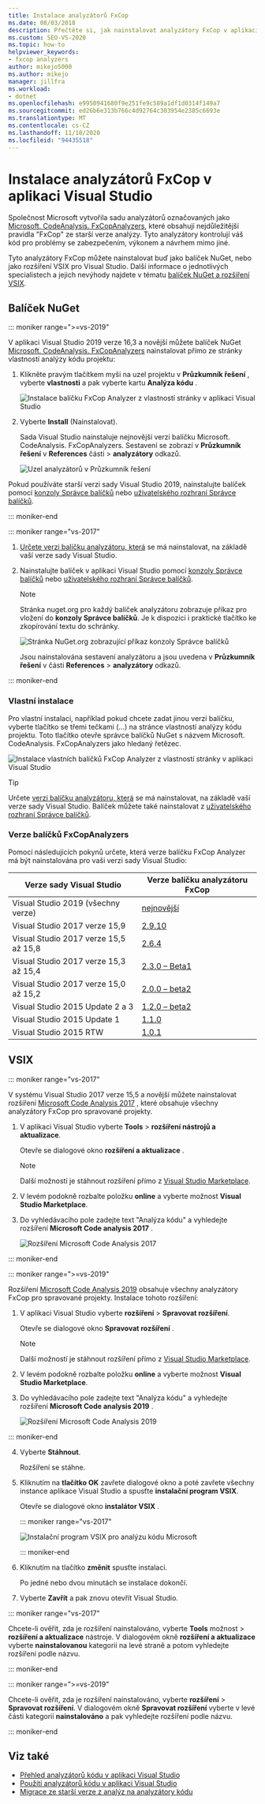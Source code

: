 ```yaml
---
title: Instalace analyzátorů FxCop
ms.date: 08/03/2018
description: Přečtěte si, jak nainstalovat analyzátory FxCop v aplikaci Visual Studio. Podívejte se, jak nainstalovat tyto analyzátory buď jako balíček NuGet, nebo jako rozšíření VSIX.
ms.custom: SEO-VS-2020
ms.topic: how-to
helpviewer_keywords:
- fxcop analyzers
author: mikejo5000
ms.author: mikejo
manager: jillfra
ms.workload:
- dotnet
ms.openlocfilehash: e9950941680f9e251fe9c589a1df1d0314f149a7
ms.sourcegitcommit: ed26b6e313b766c4d92764c303954e2385c6693e
ms.translationtype: MT
ms.contentlocale: cs-CZ
ms.lasthandoff: 11/10/2020
ms.locfileid: "94435518"
---
```

# <a name="install-fxcop-analyzers-in-visual-studio"></a>Instalace analyzátorů FxCop v aplikaci Visual Studio

Společnost Microsoft vytvořila sadu analyzátorů označovaných jako [Microsoft. CodeAnalysis. FxCopAnalyzers](https://www.nuget.org/packages/Microsoft.CodeAnalysis.FxCopAnalyzers), které obsahují nejdůležitější pravidla "FxCop" ze starší verze analýzy. Tyto analyzátory kontrolují váš kód pro problémy se zabezpečením, výkonem a návrhem mimo jiné.

Tyto analyzátory FxCop můžete nainstalovat buď jako balíček NuGet, nebo jako rozšíření VSIX pro Visual Studio. Další informace o jednotlivých specialistech a jejich nevýhody najdete v tématu [balíček NuGet a rozšíření VSIX](roslyn-analyzers-overview.md#nuget-package-versus-vsix-extension).

## <a name="nuget-package"></a>Balíček NuGet

::: moniker range=">=vs-2019"

V aplikaci Visual Studio 2019 verze 16,3 a novější můžete balíček NuGet [Microsoft. CodeAnalysis. FxCopAnalyzers](https://www.nuget.org/packages/Microsoft.CodeAnalysis.FxCopAnalyzers) nainstalovat přímo ze stránky vlastností analýzy kódu projektu:

1. Klikněte pravým tlačítkem myši na uzel projektu v **Průzkumník řešení** , vyberte **vlastnosti** a pak vyberte kartu **Analýza kódu** .

   ![Instalace balíčku FxCop Analyzer z vlastností stránky v aplikaci Visual Studio](media/install-fxcop-properties-page.png)

2. Vyberte **Install** (Nainstalovat).

   Sada Visual Studio nainstaluje nejnovější verzi balíčku Microsoft. CodeAnalysis. FxCopAnalyzers. Sestavení se zobrazí v **Průzkumník řešení** v **References** části  >  **analyzátory** odkazů.

   ![Uzel analyzátorů v Průzkumník řešení](media/solution-explorer-analyzers-node.png)

Pokud používáte starší verzi sady Visual Studio 2019, nainstalujte balíček pomocí [konzoly Správce balíčků](/nuget/quickstart/install-and-use-a-package-in-visual-studio#package-manager-console) nebo [uživatelského rozhraní Správce balíčků](/nuget/quickstart/install-and-use-a-package-in-visual-studio#package-manager-console).

::: moniker-end

::: moniker range="vs-2017"

1. [Určete verzi balíčku analyzátoru, která](#fxcopanalyzers-package-versions) se má nainstalovat, na základě vaší verze sady Visual Studio.

2. Nainstalujte balíček v aplikaci Visual Studio pomocí [konzoly Správce balíčků](/nuget/quickstart/install-and-use-a-package-in-visual-studio#package-manager-console) nebo [uživatelského rozhraní Správce balíčků](/nuget/quickstart/install-and-use-a-package-in-visual-studio#package-manager-console).

   > [!NOTE]
   > Stránka nuget.org pro každý balíček analyzátoru zobrazuje příkaz pro vložení do **konzoly Správce balíčků**. Je k dispozici i praktické tlačítko ke zkopírování textu do schránky.
   >
   > ![Stránka NuGet.org zobrazující příkaz konzoly Správce balíčků](media/nuget-package-manager-command.png)

   Jsou nainstalována sestavení analyzátoru a jsou uvedena v **Průzkumník řešení** v části **References** > **analyzátory** odkazů.

::: moniker-end

### <a name="custom-installation"></a>Vlastní instalace

Pro vlastní instalaci, například pokud chcete zadat jinou verzi balíčku, vyberte tlačítko se třemi tečkami (...) na stránce vlastností analýzy kódu projektu. Toto tlačítko otevře správce balíčků NuGet s názvem Microsoft. CodeAnalysis. FxCopAnalyzers jako hledaný řetězec.

![Instalace vlastních balíčků FxCop Analyzer z vlastností stránky v aplikaci Visual Studio](media/install-fxcop-properties-page-ellipsis.png)

> [!TIP]
> Určete [verzi balíčku analyzátoru, která](#fxcopanalyzers-package-versions) se má nainstalovat, na základě vaší verze sady Visual Studio. Balíček můžete také nainstalovat z [uživatelského rozhraní Správce balíčků](/nuget/quickstart/install-and-use-a-package-in-visual-studio#package-manager-console).

### <a name="fxcopanalyzers-package-versions"></a>Verze balíčků FxCopAnalyzers

Pomocí následujících pokynů určete, která verze balíčku FxCop Analyzer má být nainstalována pro vaši verzi sady Visual Studio:

| Verze sady Visual Studio | Verze balíčku analyzátoru FxCop |
| - | - |
| Visual Studio 2019 (všechny verze) | [nejnovější](https://www.nuget.org/packages/Microsoft.CodeAnalysis.FxCopAnalyzers/) |
| Visual Studio 2017 verze 15,9 | [2.9.10](https://www.nuget.org/packages/Microsoft.CodeAnalysis.FxCopAnalyzers/2.9.10) |
| Visual Studio 2017 verze 15,5 až 15,8 | [2.6.4](https://www.nuget.org/packages/Microsoft.CodeAnalysis.FxCopAnalyzers/2.6.4) |
| Visual Studio 2017 verze 15,3 až 15,4 | [2.3.0 – Beta1](https://www.nuget.org/packages/Microsoft.CodeAnalysis.FxCopAnalyzers/2.3.0-beta1) |
| Visual Studio 2017 verze 15,0 až 15,2 | [2.0.0 – beta2](https://www.nuget.org/packages/Microsoft.CodeAnalysis.FxCopAnalyzers/2.0.0-beta2) |
| Visual Studio 2015 Update 2 a 3 | [1.2.0 – beta2](https://www.nuget.org/packages/Microsoft.CodeAnalysis.FxCopAnalyzers/1.2.0-beta2) |
| Visual Studio 2015 Update 1 | [1.1.0](https://www.nuget.org/packages/Microsoft.CodeAnalysis.FxCopAnalyzers/1.1.0) |
| Visual Studio 2015 RTW | [1.0.1](https://www.nuget.org/packages/Microsoft.CodeAnalysis.FxCopAnalyzers/1.0.1) |

## <a name="vsix"></a>VSIX

::: moniker range="vs-2017"

V systému Visual Studio 2017 verze 15,5 a novější můžete nainstalovat rozšíření [Microsoft Code Analysis 2017](https://marketplace.visualstudio.com/items?itemName=VisualStudioPlatformTeam.MicrosoftCodeAnalysis2017) , které obsahuje všechny analyzátory FxCop pro spravované projekty.

1. V aplikaci Visual Studio vyberte **Tools** > **rozšíření nástrojů a aktualizace**.

   Otevře se dialogové okno **rozšíření a aktualizace** .

   > [!NOTE]
   > Další možností je stáhnout rozšíření přímo z [Visual Studio Marketplace](https://marketplace.visualstudio.com/items?itemName=VisualStudioPlatformTeam.MicrosoftCodeAnalysis2017).

2. V levém podokně rozbalte položku **online** a vyberte možnost **Visual Studio Marketplace**.

3. Do vyhledávacího pole zadejte text "Analýza kódu" a vyhledejte rozšíření **Microsoft Code analysis 2017** .

   ![Rozšíření Microsoft Code Analysis 2017](media/extensions-and-updates-code-analysis.png)

::: moniker-end

::: moniker range=">=vs-2019"

Rozšíření [Microsoft Code Analysis 2019](https://marketplace.visualstudio.com/items?itemName=VisualStudioPlatformTeam.MicrosoftCodeAnalysis2019) obsahuje všechny analyzátory FxCop pro spravované projekty. Instalace tohoto rozšíření:

1. V aplikaci Visual Studio vyberte **rozšíření** > **Spravovat rozšíření**.

   Otevře se dialogové okno **Spravovat rozšíření** .

   > [!NOTE]
   > Další možností je stáhnout rozšíření přímo z [Visual Studio Marketplace](https://marketplace.visualstudio.com/items?itemName=VisualStudioPlatformTeam.MicrosoftCodeAnalysis2019).

2. V levém podokně rozbalte položku **online** a vyberte možnost **Visual Studio Marketplace**.

3. Do vyhledávacího pole zadejte text "Analýza kódu" a vyhledejte rozšíření **Microsoft Code analysis 2019** .

   ![Rozšíření Microsoft Code Analysis 2019](media/manage-extensions-code-analysis.png)

::: moniker-end

4. Vyberte **Stáhnout**.

   Rozšíření se stáhne.

5. Kliknutím na **tlačítko OK** zavřete dialogové okno a poté zavřete všechny instance aplikace Visual Studio a spusťte **instalační program VSIX**.

   Otevře se dialogové okno **instalátor VSIX** .

   ::: moniker range="vs-2017"

   ![Instalační program VSIX pro analýzu kódu Microsoft](media/vsix-installer-code-analysis.png)

   ::: moniker-end

6. Kliknutím na tlačítko **změnit** spusťte instalaci.

   Po jedné nebo dvou minutách se instalace dokončí.

7. Vyberte **Zavřít** a pak znovu otevřít Visual Studio.

::: moniker range="vs-2017"

Chcete-li ověřit, zda je rozšíření nainstalováno, vyberte **Tools** možnost  >  **rozšíření a aktualizace** nástroje. V dialogovém okně **rozšíření a aktualizace** vyberte **nainstalovanou** kategorii na levé straně a potom vyhledejte rozšíření podle názvu.

::: moniker-end

::: moniker range=">=vs-2019"

Chcete-li ověřit, zda je rozšíření nainstalováno, vyberte **rozšíření**  >  **Spravovat rozšíření**. V dialogovém okně **Spravovat rozšíření** vyberte v levé části kategorii **nainstalováno** a pak vyhledejte rozšíření podle názvu.

::: moniker-end

## <a name="see-also"></a>Viz také

- [Přehled analyzátorů kódu v aplikaci Visual Studio](../code-quality/roslyn-analyzers-overview.md)
- [Použití analyzátorů kódu v aplikaci Visual Studio](../code-quality/use-roslyn-analyzers.md)
- [Migrace ze starší verze z analýz na analyzátory kódu](../code-quality/migrate-from-legacy-analysis-to-fxcop-analyzers.md)
